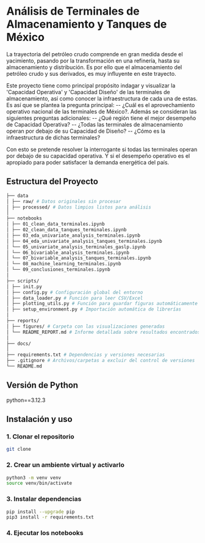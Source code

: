 # Análisis de Terminales de Almacenamiento y Tanques de México

La trayectoria del petróleo crudo comprende en gran medida desde el yacimiento, pasando por
la transformación en una refinería, hasta su almacenamiento y distribución.
Es por ello que el almacenamiento del petróleo crudo y sus derivados, es muy influyente en este
trayecto.

Este proyecto tiene como principal propósito indagar y visualizar la 'Capacidad Operativa' y 'Capacidad Diseño'
de las terminales de almacenamiento, así como conocer la infraestructura de cada una de estas.
Es así que se plantea la pregunta principal:
-- ¿Cuál es el aprovechamiento operativo nacional de las terminales de México?.
Además se consideran las siguientes preguntas adicionales:
-- ¿Qué región tiene el mejor desempeño de Capacidad Operativa?
-- ¿Todas las terminales de almacenamiento operan por debajo de su Capacidad de Diseño?
-- ¿Cómo es la infraestructura de dichas terminales?

Con esto se pretende resolver la interrogante si todas las terminales operan por debajo de su capacidad operativa.
Y si el desempeño operativo es el apropiado para poder satisfacer la demanda energética del país.

## Estructura del Proyecto

```sh
├── data
│ ├── raw/ # Datos originales sin procesar
│ ├── processed/ # Datos limpios listos para análisis
│
├── notebooks
│ ├── 01_clean_data_terminales.ipynb
│ ├── 02_clean_data_tanques_terminales.ipynb
│ ├── 03_eda_univariate_analysis_terminales.ipynb
│ ├── 04_eda_univariate_analysis_tanques_terminales.ipynb
│ └── 05_univariate_analysis_terminales_gaslp.ipynb
│ └── 06_bivariable_analysis_terminales.ipynb
│ └── 07_bivariable_analysis_tanques_terminales.ipynb
│ └── 08_machine_learning_terminales.ipynb
│ └── 09_conclusiones_terminales.ipynb
│
├── scripts/
│ ├── init.py
│ ├── config.py # Configuración global del entorno
│ ├── data_loader.py # Función para leer CSV/Excel
│ ├── plotting_utils.py # Función para guardar figuras automáticamente
│ ├── setup_environment.py # Importación automática de librerías
│
├── reports/
│ ├── figures/ # Carpeta con las visualizaciones generadas
│ └── README_REPORT.md # Informe detallada sobre resultados encontrados
│
├── docs/
│
├── requirements.txt # Dependencias y versiones necesarias
├── .gitignore # Archivos/carpetas a excluir del control de versiones
└── README.md
```

## Versión de Python

python==3.12.3

## Instalación y uso

### 1. Clonar el repositorio

```sh
git clone
```

### 2. Crear un ambiente virtual y activarlo

```sh
python3 -m venv venv
source venv/bin/activate
```

### 3. Instalar dependencias

```sh
pip install --upgrade pip
pip3 install -r requirements.txt
```

### 4. Ejecutar los notebooks

